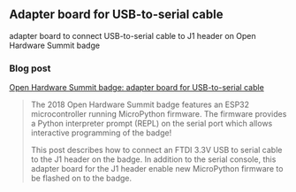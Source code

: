 ## Adapter board for USB-to-serial cable
adapter board to connect USB-to-serial cable to J1 header on Open Hardware Summit badge

### Blog post
[Open Hardware Summit badge: adapter board for USB-to-serial cable](http://blog.oshpark.com/2018/10/05/open-hardware-summit-badge-adapter-board-ftdi-cable/)
> The 2018 Open Hardware Summit badge features an ESP32 microcontroller running MicroPython firmware.  The firmware provides a Python interpreter prompt (REPL) on the serial port which allows interactive programming of the badge!
>
> This post describes how to connect an FTDI 3.3V USB to serial cable to the J1 header on the badge.  In addition to the serial console, this adapter board for the J1 header enable new MicroPython firmware to be flashed on to the badge.
